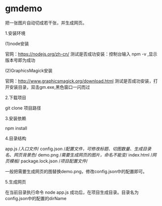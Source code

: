 # gmdemo
把一张图片自动切成若干张，并生成网页。

1.安装环境

(1)node安装

官网：https://nodejs.org/zh-cn/
测试是否成功安装：控制台输入 npm -v  ,显示版本号即为成功

(2)GraphicsMagick安装

官网：http://www.graphicsmagick.org/download.html
测试是否成功安装，打开安装目录，双击gm.exe,黑色窗口一闪而过


2.下载项目

git clone 项目路径


3.安装依赖

npm install


4.目录结构

app.js /*入口文件*/
config.json /*配置文件，可修改标题、切图数量、生成目录名、网页背景色*/
demo.png /*需要生成网页的图片，命名不能变*/
index.html /*网页模板*/
package.lock.json /*项目配置文件*/

一般把需要生成网页的图替换demo.png，修改config.json中的配置即可。


5.生成网页

在当前目录执行命令 node app.js
成功后，在项目生成目录。目录名为config.json中的配置的dirName


